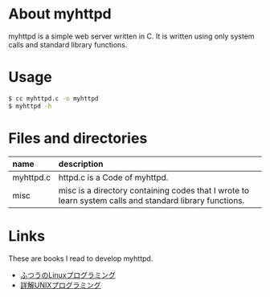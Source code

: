 # About myhttpd

myhttpd is a simple web server written in C. It is written using only system calls and standard library functions.

# Usage

```sh
$ cc myhttpd.c -o myhttpd
$ myhttpd -h
```

# Files and directories

|name|description|
|:---|:---|
|myhttpd.c|httpd.c is a Code of myhttpd.|
|misc|misc is a directory containing codes that I wrote to learn system calls and standard library functions.|

# Links

These are books I read to develop myhttpd.

- [ふつうのLinuxプログラミング](https://www.sbcr.jp/product/4797386479/)
- [詳解UNIXプログラミング](https://www.shoeisha.co.jp/book/detail/9784798135021)
